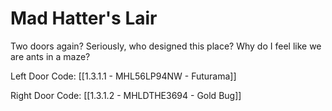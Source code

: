 # Mad Hatter's Lair

Two doors again? Seriously, who designed this place? Why do I feel like we are ants in a maze?

Left Door Code: [[1.3.1.1 - MHL56LP94NW - Futurama]]

Right Door Code: [[1.3.1.2 - MHLDTHE3694 - Gold Bug]]